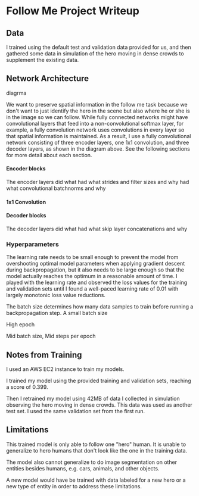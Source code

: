 Follow Me Project Writeup
===

## Data 

I trained using the default test and validation data provided for us, and then gathered some data in simulation of the hero moving in dense crowds to supplement the existing data.

## Network Architecture

diagrma

We want to preserve spatial information in the follow me task because we don't want to just identify the hero in the scene but also where he or she is in the image so we can follow. While fully connected networks might have convolutional layers that feed into a non-convolutional softmax layer, for example, a fully convolution network uses convolutions in every layer so that spatial information is maintained. As a result, I use a fully convolutional network consisting of three encoder layers, one 1x1 convolution, and three decoder layers, as shown in the diagram above. See the following sections for more detail about each section. 

#### Encoder blocks

The encoder layers 
did what
had what strides and filter sizes and why
had what convolutional batchnorms and why

#### 1x1 Convolution



#### Decoder blocks

The decoder layers 
did what
had what skip layer concatenations and why

### Hyperparameters

The learning rate needs to be small enough to prevent the model from overshooting optimal model parameters when applying gradient descent during backpropagation, but it also needs to be large enough so that the model actually reaches the optimum in a reasonable amount of time. I played with the learning rate and observed the loss values for the training and validation sets until I found a well-paced learning rate of 0.01 with largely monotonic loss value reductions. 

The batch size determines how many data samples to train before running a backpropagation step. A small batch size 

High epoch

Mid batch size, Mid steps per epoch

## Notes from Training 

I used an AWS EC2 instance to train my models. 

I trained my model using the provided training and validation sets, reaching a score of 0.399.

Then I retrained my model using 42MB of data I collected in simulation observing the hero moving in dense crowds. This data was used as another test set. I used the same validation set from the first run. 

## Limitations

This trained model is only able to follow one "hero" human. It is unable to generalize to hero humans that don't look like the one in the training data.

The model also cannot generalize to do image segmentation on other entities besides humans, e.g. cars, animals, and other objects. 

A new model would have be trained with data labeled for a new hero or a new type of entity in order to address these limitations. 
